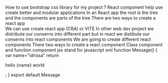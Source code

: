 How to use bootstrap css library for my project ?
React component help  use create better and modular applications
In an React app the root is the tree and the components are parts of the tree
There are two ways to create a react app  
We can use create react app (CRA)
or VITE
In other web dev project we distribute our conserns into different part but in react we distibute our conserns into react components 
We are going to create different  react components 
There two ways to create a react component 
Class component and function component 
jsx stand for javascript xml 
function Message()
{
    var  name="idrissa"
return <p>hello {name} world</p>;
}
export default Message